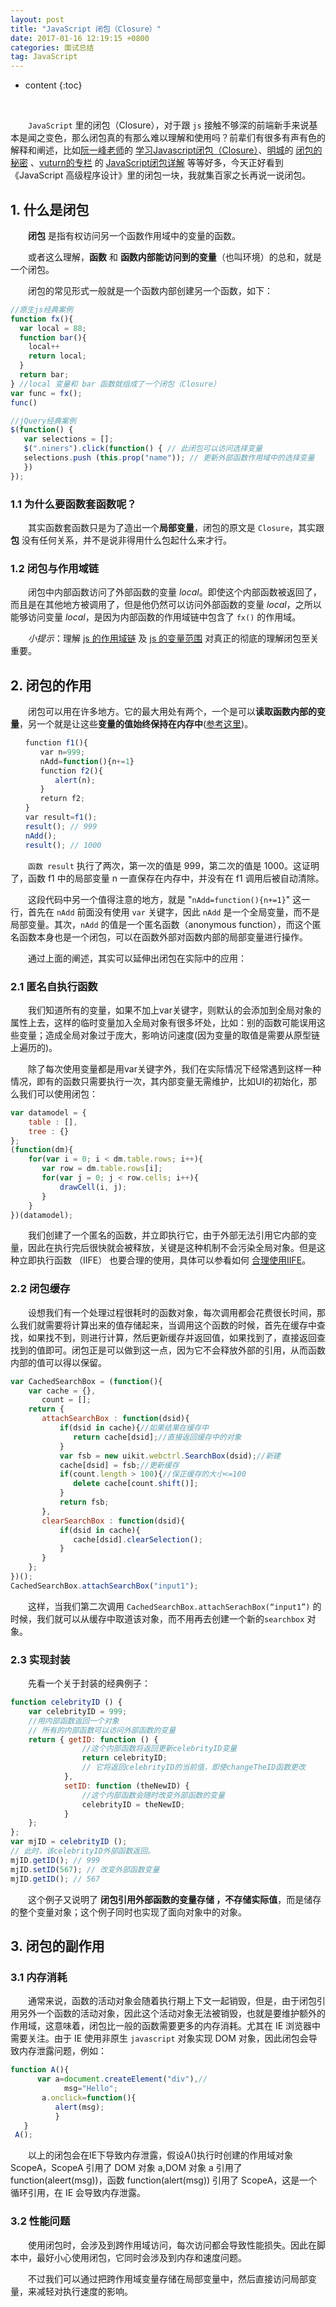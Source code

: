 ```yaml
---
layout: post
title: "JavaScript 闭包（Closure）"
date: 2017-01-16 12:19:15 +0800
categories: 面试总结
tag: JavaScript
---
```


* content
{:toc}

<br>

　　```JavaScript``` 里的闭包（Closure），对于跟 ```js``` 接触不够深的前端新手来说基本是闻之变色，那么闭包真的有那么难以理解和使用吗？前辈们有很多有声有色的解释和阐述，比如[阮一峰老师](http://www.ruanyifeng.com/blog/)的 [学习Javascript闭包（Closure）](http://www.ruanyifeng.com/blog/2009/08/learning_javascript_closures.html)、[明城](https://www.gracecode.com/)的 [闭包的秘密](https://www.gracecode.com/posts/2385.html) 、[vuturn的专栏](http://blog.csdn.net/vuturn/) 的 [JavaScript闭包详解](http://blog.csdn.net/vuturn/article/details/44560717) 等等好多，今天正好看到《JavaScript 高级程序设计》里的闭包一块，我就集百家之长再说一说闭包。<!-- more -->

## 1. 什么是闭包

　　**闭包** 是指有权访问另一个函数作用域中的变量的函数。

　　或者这么理解，**函数** 和 **函数内部能访问到的变量**（也叫环境）的总和，就是一个闭包。

　　闭包的常见形式一般就是一个函数内部创建另一个函数，如下：

```javascript
//原生js经典案例
function fx(){
  var local = 88;
  function bar(){
    local++
    return local;
  }
  return bar;
} //local 变量和 bar 函数就组成了一个闭包（Closure）
var func = fx();
func()

//jQuery经典案例
$(function() {
   var selections = []; 
   $(".niners").click(function() { // 此闭包可以访问选择变量​
   selections.push (this.prop("name")); // 更新外部函数作用域中的选择变量
   })
});
```

### 1.1 为什么要函数套函数呢？ 

　　其实函数套函数只是为了造出一个**局部变量**，闭包的原文是 ```Closure```，其实跟 **包** 没有任何关系，并不是说非得用什么包起什么来才行。

### 1.2 闭包与作用域链

　　闭包中内部函数访问了外部函数的变量 *local*。即使这个内部函数被返回了，而且是在其他地方被调用了，但是他仍然可以访问外部函数的变量 *local*，之所以能够访问变量 *local*，是因为内部函数的作用域链中包含了 ```fx()``` 的作用域。

　　*小提示*：理解 [js 的作用域链](/2017/01/13/js-variate/) 及 [js 的变量范围](/2017/01/13/js-variate/) 对真正的彻底的理解闭包至关重要。

## 2. 闭包的作用

　　闭包可以用在许多地方。它的最大用处有两个，一个是可以**读取函数内部的变量**，另一个就是让这些**变量的值始终保持在内存中**([参考这里](http://www.ruanyifeng.com/blog/2009/08/learning_javascript_closures.html))。

```javascript
　　function f1(){
　　　　var n=999;
　　　　nAdd=function(){n+=1}
　　　　function f2(){
　　　　　　alert(n);
　　　　}
　　　　return f2;
　　}
　　var result=f1();
　　result(); // 999
　　nAdd();
　　result(); // 1000
```

　　```函数 result``` 执行了两次，第一次的值是 999，第二次的值是 1000。这证明了，函数 f1 中的局部变量 n 一直保存在内存中，并没有在 f1 调用后被自动清除。

　　这段代码中另一个值得注意的地方，就是 "```nAdd=function(){n+=1}```" 这一行，首先在 ```nAdd``` 前面没有使用 ```var``` 关键字，因此 ```nAdd``` 是一个全局变量，而不是局部变量。其次，```nAdd``` 的值是一个匿名函数（anonymous function），而这个匿名函数本身也是一个闭包，可以在函数外部对函数内部的局部变量进行操作。

　　通过上面的阐述，其实可以延伸出闭包在实际中的应用：

### 2.1 匿名自执行函数

　　我们知道所有的变量，如果不加上var关键字，则默认的会添加到全局对象的属性上去，这样的临时变量加入全局对象有很多坏处，比如：别的函数可能误用这些变量；造成全局对象过于庞大，影响访问速度(因为变量的取值是需要从原型链上遍历的)。

　　除了每次使用变量都是用var关键字外，我们在实际情况下经常遇到这样一种情况，即有的函数只需要执行一次，其内部变量无需维护，比如UI的初始化，那么我们可以使用闭包：

```javascript
var datamodel = {    
    table : [],    
    tree : {}    
};      
(function(dm){    
    for(var i = 0; i < dm.table.rows; i++){    
       var row = dm.table.rows[i];    
       for(var j = 0; j < row.cells; i++){    
           drawCell(i, j);    
       }    
    }    
})(datamodel);   
```

　　我们创建了一个匿名的函数，并立即执行它，由于外部无法引用它内部的变量，因此在执行完后很快就会被释放，关键是这种机制不会污染全局对象。但是这种立即执行函数 （IIFE） 也要合理的使用，具体可以参看如何 [合理使用IIFE](/2017/01/14/js-IIFE/)。

### 2.2 闭包缓存

　　设想我们有一个处理过程很耗时的函数对象，每次调用都会花费很长时间，那么我们就需要将计算出来的值存储起来，当调用这个函数的时候，首先在缓存中查找，如果找不到，则进行计算，然后更新缓存并返回值，如果找到了，直接返回查找到的值即可。闭包正是可以做到这一点，因为它不会释放外部的引用，从而函数内部的值可以得以保留。

```javascript
var CachedSearchBox = (function(){    
    var cache = {},    
       count = [];    
    return {    
       attachSearchBox : function(dsid){    
           if(dsid in cache){//如果结果在缓存中    
              return cache[dsid];//直接返回缓存中的对象    
           }    
           var fsb = new uikit.webctrl.SearchBox(dsid);//新建    
           cache[dsid] = fsb;//更新缓存    
           if(count.length > 100){//保正缓存的大小<=100    
              delete cache[count.shift()];    
           }    
           return fsb;          
       },    
       clearSearchBox : function(dsid){    
           if(dsid in cache){    
              cache[dsid].clearSelection();      
           }    
       }    
    };    
})();    
CachedSearchBox.attachSearchBox("input1");    
```

　　这样，当我们第二次调用 ```CachedSearchBox.attachSerachBox(“input1”)``` 的时候，我们就可以从缓存中取道该对象，而不用再去创建一个新的```searchbox``` 对象。

### 2.3 实现封装

　　先看一个关于封装的经典例子：

```javascript
function celebrityID () {
    var celebrityID = 999;
    //用内部函数返回一个对象 
    // 所有的内部函数可以访问外部函数的变量 
    return { getID: function () { 
                //这个内部函数将返回更新celebrityID变量 
                return celebrityID; 
                // 它将返回celebrityID的当前值，即使changeTheID函数更改 
            },
            setID: function (theNewID) { 
                //这个内部函数会随时改变外部函数的变量 
                celebrityID = theNewID;
            }
    };
};
var mjID = celebrityID (); 
// 此时，该celebrityID外部函数返回。
mjID.getID(); // 999​ 
mjID.setID(567); // 改变外部函数变量 
mjID.getID(); // 567
```

　　这个例子又说明了 **闭包引用外部函数的变量存储 ，不存储实际值**，而是储存的整个变量对象；这个例子同时也实现了面向对象中的对象。

## 3. 闭包的副作用

### 3.1 内存消耗

　　通常来说，函数的活动对象会随着执行期上下文一起销毁，但是，由于闭包引用另外一个函数的活动对象，因此这个活动对象无法被销毁，也就是要维护额外的作用域，这意味着，闭包比一般的函数需要更多的内存消耗。尤其在 IE 浏览器中需要关注。由于 IE 使用非原生 ```javascript``` 对象实现 DOM 对象，因此闭包会导致内存泄露问题，例如：

```javascript
function A(){  
      var a=document.createElement("div"),//  
            msg="Hello";  
       a.onclick=function(){  
          alert(msg);  
          }  
   }  
 A();
```

　　以上的闭包会在IE下导致内存泄露，假设A()执行时创建的作用域对象 ScopeA，ScopeA 引用了 DOM 对象 a,DOM 对象 a 引用了 function(aleert(msg))，函数 function(alert(msg)) 引用了 ScopeA，这是一个循环引用，在 IE 会导致内存泄露。

### 3.2 性能问题

　　使用闭包时，会涉及到跨作用域访问，每次访问都会导致性能损失。因此在脚本中，最好小心使用闭包，它同时会涉及到内存和速度问题。

　　不过我们可以通过把跨作用域变量存储在局部变量中，然后直接访问局部变量，来减轻对执行速度的影响。

<br>